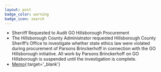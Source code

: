 ```yaml
---
layout: post
badge_color: warning
badge_icon: search
---
```


* Sherriff Requested to Audit GO Hillsborough Procurement
* The Hillsborough County Administrator requested Hillsborough County Sheriff’s Office to investigate whether state ethics law were violated during procurement of Parsons Brinckerhoff in connection with the GO Hillsborough initiative. All work by Parsons Brinckerhoff on GO Hillsborough is suspended until the investigation is complete.
* [Memo](http://www.hillsboroughcounty.org/DocumentCenter/View/16802){:target='_blank'}
